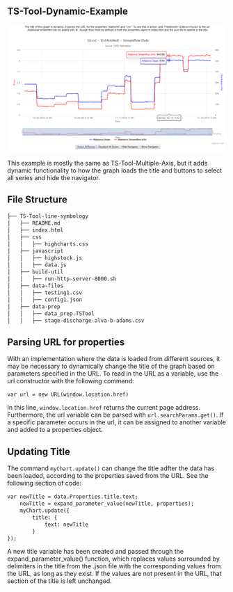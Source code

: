 ## TS-Tool-Dynamic-Example

![](README-docs/TS-Tool-Dynamic-Example.png)

This example is mostly the same as TS-Tool-Multiple-Axis, but it adds dynamic functionality to how the graph loads the title and buttons to select all series and hide the navigator.

## File Structure

```
├── TS-Tool-line-symbology
│   ├── README.md
│   ├── index.html
│   ├── css
│   │   ├── highcharts.css
│   ├── javascript
│   │   ├── highstock.js
│   │   ├── data.js
│   ├── build-util
│   │   ├── run-http-server-8000.sh
│   ├── data-files
│   │   ├── testing1.csv
│   │   ├── config1.json
│   ├── data-prep
│   │   ├── data_prep.TSTool
│   │   ├── stage-discharge-alva-b-adams.csv
```

## Parsing URL for properties

With an implementation where the data is loaded from different sources, it may be necessary to dynamically change the title of the graph based on parameters specified in the URL.  To read in the URL as a variable, use the url constructor with the following command: 

```
var url = new URL(window.location.href)
```

In this line, `window.location.href` returns the current page address.  Furthermore, the url variable can be parsed with `url.searchParams.get()`.  If a specific parameter occurs in the url, it can be assigned to another variable and added to a properties object.

## Updating Title

The command `myChart.update()` can change the title adfter the data has been loaded, according to the properties saved from the URL.  See the following section of code:

```
var newTitle = data.Properties.title.text;
    newTitle = expand_parameter_value(newTitle, properties);
    myChart.update({
        title: {
            text: newTitle
        }
});
```

A new title variable has been created and passed through the expand_parameter_value() function, which replaces values surrounded by delimiters in the title from the .json file with the corresponding values from the URL, as long as they exist.  If the values are not present in the URL, that section of the title is left unchanged.